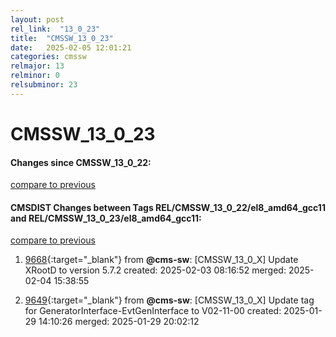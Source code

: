 ```yaml
---
layout: post
rel_link:  "13_0_23"
title:  "CMSSW_13_0_23"
date:   2025-02-05 12:01:21
categories: cmssw
relmajor: 13
relminor: 0
relsubminor: 23
---
```


# CMSSW_13_0_23
#### Changes since CMSSW_13_0_22:
[compare to previous](https://github.com/cms-sw/cmssw/compare/CMSSW_13_0_22...CMSSW_13_0_23)



#### CMSDIST Changes between Tags REL/CMSSW_13_0_22/el8_amd64_gcc11 and REL/CMSSW_13_0_23/el8_amd64_gcc11:
[compare to previous](https://github.com/cms-sw/cmsdist/compare/REL/CMSSW_13_0_22/el8_amd64_gcc11...REL/CMSSW_13_0_23/el8_amd64_gcc11)



1. [9668](http://github.com/cms-sw/cmsdist/pull/9668){:target="_blank"}  from **@cms-sw**: [CMSSW_13_0_X] Update XRootD to version 5.7.2 created: 2025-02-03 08:16:52 merged: 2025-02-04 15:38:55

2. [9649](http://github.com/cms-sw/cmsdist/pull/9649){:target="_blank"}  from **@cms-sw**: [CMSSW_13_0_X] Update tag for GeneratorInterface-EvtGenInterface to V02-11-00 created: 2025-01-29 14:10:26 merged: 2025-01-29 20:02:12
